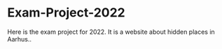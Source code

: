 # Exam-Project-2022
Here is the exam project for 2022. 
It is a website about hidden places in Aarhus.. 
